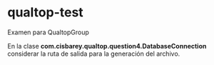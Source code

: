 # qualtop-test
Examen para QualtopGroup

En la clase <strong>com.cisbarey.qualtop.question4.DatabaseConnection</strong> considerar la ruta de salida para la generación del archivo.
